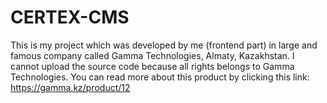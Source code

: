 # CERTEX-CMS
This is my project which was developed by me (frontend part) in large and famous company called Gamma Technologies, Almaty, Kazakhstan.
I cannot upload the source code because all rights belongs to Gamma Technologies. You can read more about this product by clicking this link:
https://gamma.kz/product/12

